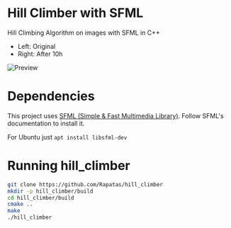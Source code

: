 # Hill Climber with SFML
Hill Climbing Algorithm on images with SFML in C++

- Left: Original
- Right: After 10h

![Preview](https://i.imgur.com/6M5fycb.png "Rubik's")

# Dependencies
This project uses [SFML (Simple & Fast Multimedia Library)](https://www.sfml-dev.org/index.php). Follow SFML's documentation to install it. 

For Ubuntu just ```apt install libsfml-dev```

# Running hill_climber
```bash
git clone https://github.com/Rapatas/hill_climber
mkdir -p hill_climber/build
cd hill_climber/build
cmake ..
make
./hill_climber
```
